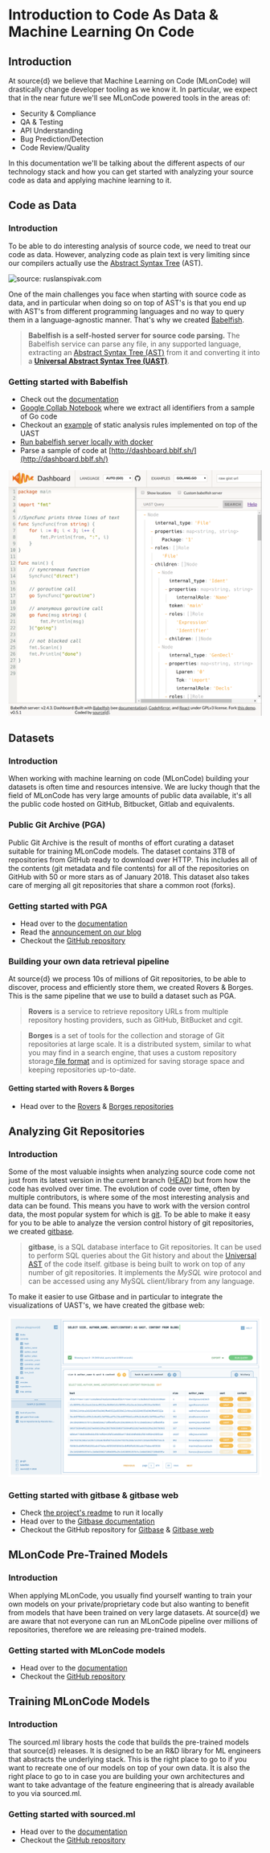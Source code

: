 # Introduction to Code As Data & Machine Learning On Code

## Introduction

At source{d} we believe that Machine Learning on Code \(MLonCode\) will drastically change developer tooling as we know it. In particular, we expect that in the near future we'll see MLonCode powered tools in the areas of:

* Security & Compliance 
* QA & Testing 
* API Understanding 
* Bug Prediction/Detection
* Code Review/Quality

In this documentation we'll be talking about the different aspects of our technology stack and how you can get started with analyzing your source code as data and applying machine learning to it.

## Code as Data

### Introduction

To be able to do interesting analysis of source code, we need to treat our code as data. However, analyzing code as plain text is very limiting since our compilers actually use the [Abstract Syntax Tree](https://en.wikipedia.org/wiki/Abstract_syntax_tree) \(AST\).  

![source: ruslanspivak.com](.gitbook/assets/lsbasi_part7_ast_01.png)

One of the main challenges you face when starting with source code as data, and in particular when doing so on top of AST's is that you end up with AST's from different programming languages and no way to query them in a language-agnostic manner. That's why we created [Babelfish](https://docs.sourced.tech/babelfish).

> **Babelfish is a self-hosted server for source code parsing.** The Babelfish service can parse any file, in any supported language, extracting an [Abstract Syntax Tree \(AST\)](https://en.wikipedia.org/wiki/Abstract_syntax_tree) from it and converting it into a [**Universal Abstract Syntax Tree \(UAST\)**](https://docs.sourced.tech/babelfish/uast/uast-specification).

### Getting started with Babelfish

* Check out the [documentation](https://docs.sourced.tech/babelfish)
* [Google Collab Notebook](https://colab.research.google.com/drive/1sHq2sIZqIpfoEdRSmAHb49ghbWFecuy-) where we extract all identifiers from a sample of Go code
* Checkout an [example](https://github.com/bblfsh/sonar-checks) of static analysis rules implemented on top of the UAST
* [Run babelfish server locally with docker](https://docs.sourced.tech/babelfish/using-babelfish/getting-started#installing-bblfshd-locally)
* Parse a sample of code at [http://dashboard.bblf.sh/](http://dashboard.bblf.sh/)

![babelfish dashboard on sample Go code](.gitbook/assets/2018-06-11-123333_1599x1551_scrot.png)

## Datasets

### Introduction

When working with machine learning on code \(MLonCode\) building your datasets is often time and resources intensive. We are lucky though that the field of MLonCode has very large amounts of public data available, it's all the public code hosted on GitHub, Bitbucket, Gitlab and equivalents. 

### Public Git Archive \(PGA\)

Public Git Archive is the result of months of effort curating a dataset suitable for training MLonCode models. The dataset contains 3TB of repositories from GitHub ready to download over HTTP. This includes all of the contents \(git metadata and file contents\) for all of the repositories on GitHub with 50 or more stars as of January 2018. This dataset also takes care of merging all git repositories that share a common root \(forks\). 

### Getting started with PGA

* Head over to the [documentation](https://docs.sourced.tech/datasets/publicgitarchive)
* Read the [announcement on our blog](https://blog.sourced.tech/post/announcing-pga/)
* Checkout the [GitHub repository](https://github.com/src-d/datasets/tree/master/PublicGitArchive)

### Building your own data retrieval pipeline

At source{d} we process 10s of millions of Git repositories, to be able to discover, process and efficiently store them, we created Rovers & Borges. This is the same pipeline that we use to build a dataset such as PGA. 

> **Rovers** is a service to retrieve repository URLs from multiple repository hosting providers, such as GitHub, BitBucket and cgit.

> **Borges** is a set of tools for the collection and storage of Git repositories at large scale. It is a distributed system, similar to what you may find in a search engine, that uses a custom repository storage[ file format](https://github.com/src-d/go-siva) and is optimized for saving storage space and keeping repositories up-to-date.

#### Getting started with Rovers & Borges

* Head over to the [Rovers](https://github.com/src-d/rovers) & [Borges repositories](https://github.com/src-d/borges)

## Analyzing Git Repositories

### Introduction

Some of the most valuable insights when analyzing source code come not just from its latest version in the current branch \([HEAD](https://git-scm.com/docs/gitglossary#gitglossary-aiddefheadahead)\) but from how the code has evolved over time. The evolution of code over time, often by multiple contributors, is where some of the most interesting analysis and data can be found. This means you have to work with the version control data, the most popular system for which is [git](https://git-scm.com/). To be able to make it easy for you to be able to analyze the version control history of git repositories, we created [gitbase](https://github.com/src-d/gitbase). 

> **gitbase**, is a SQL database interface to Git repositories. It can be used to perform SQL queries about the Git history and about the [Universal AST](https://doc.bblf.sh/) of the code itself. gitbase is being built to work on top of any number of git repositories. It implements the _MySQL_ wire protocol and can be accessed using any MySQL client/library from any language.

To make it easier to use Gitbase and in particular to integrate the visualizations of UAST's, we have created the gitbase web:

![gitbase playground screenshot](.gitbook/assets/40638423-2742904c-6303-11e8-84d0-500eb35ed092.png)

### Getting started with gitbase & gitbase web

* Check [the project's readme](https://github.com/src-d/gitbase-web#gitbase-web) to run it locally
* Head over to the [Gitbase documentation](https://docs.sourced.tech/gitbase)
* Checkout the GitHub repository for [Gitbase](https://github.com/src-d/gitbase) & [Gitbase web](https://github.com/src-d/gitbase-web)

## MLonCode Pre-Trained Models

### Introduction

When applying MLonCode, you usually find yourself wanting to train your own models on your private/proprietary code but also wanting to benefit from models that have been trained on very large datasets. At source{d} we are aware that not everyone can run an MLonCode pipeline over millions of repositories, therefore we are releasing pre-trained models.

### Getting started with MLonCode models

* Head over to the [documentation](https://docs.sourced.tech/models)
* Checkout the [GitHub repository](https://github.com/src-d/models)

## Training MLonCode Models

### Introduction

The sourced.ml library hosts the code that builds the pre-trained models that source{d} releases. It is designed to be an R&D library for ML engineers that abstracts the underlying stack. This is the right place to go to if you want to recreate one of our models on top of your own data. It is also the right place to go to in case you are building your own architectures and want to take advantage of the feature engineering that is already available to you via sourced.ml.

### Getting started with sourced.ml

* Head over to the [documentation](https://docs.sourced.tech/sourced-ml)
* Checkout the [GitHub repository](https://github.com/src-d/ml)

